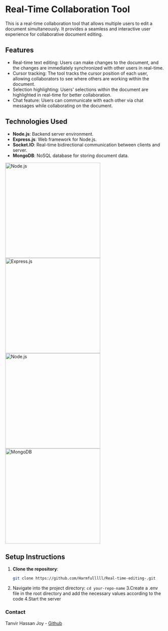 # Real-Time Collaboration Tool

This is a real-time collaboration tool that allows multiple users to edit a document simultaneously. It provides a seamless and interactive user experience for collaborative document editing.

## Features

- Real-time text editing: Users can make changes to the document, and the changes are immediately synchronized with other users in real-time.
- Cursor tracking: The tool tracks the cursor position of each user, allowing collaborators to see where others are working within the document.
- Selection highlighting: Users' selections within the document are highlighted in real-time for better collaboration.
- Chat feature: Users can communicate with each other via chat messages while collaborating on the document.

## Technologies Used

- **Node.js**: Backend server environment.
- **Express.js**: Web framework for Node.js.
- **Socket.IO**: Real-time bidirectional communication between clients and server.
- **MongoDB**: NoSQL database for storing document data.
<img src="https://nodejs.org/static/images/logo.svg" alt="Node.js" width="300"/>
<img src="https://expressjs.com/images/express-facebook-share.png" alt="Express.js" width="300"/>
<img src="https://www.vectorlogo.zone/logos/socketio/socketio-ar21.svg" alt="Node.js" width="300"/>
<img src="https://webassets.mongodb.com/_com_assets/cms/MongoDB_Logo_FullColorBlack_RGB-4td3yuxzjs.png" alt="MongoDB" width="300"/>


## Setup Instructions

1. **Clone the repository**:
   ```bash
   git clone https://github.com/Harmfulllll/Real-time-editing-.git

2. Navigate into the project directory: `cd your-repo-name`
3.Create a .env file in the root directory and add the necessary values according to the code
4.Start the server

### Contact
Tanvir Hassan Joy - [Github](https://github.com/Harmfulllll)
